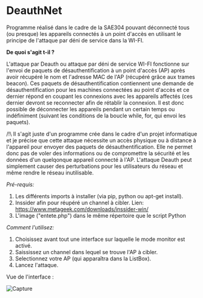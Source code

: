 # DeauthNet
Programme réalisé dans le cadre de la SAE304 pouvant déconnecté tous (ou presque) les appareils connectés à un point d'accès en utilisant le principe de l'attaque par déni de service dans la WI-FI.

**De quoi s'agit t-il ?**

L'attaque par Deauth ou attaque par déni de service WI-FI fonctionne sur l'envoi de paquets de désauthentification à un point d'accès (AP) après avoir récupéré le nom et l'adresse MAC de l'AP (récupéré grâce aux trames beacon). Ces paquets de désauthentification contiennent une demande de désauthentification pour les machines connectées au point d'accès et ce dernier répond en coupant les connexions avec les appareils affectés (ces dernier devront se reconnecter afin de rétablir la connexion. Il est donc possible de déconnecter les appareils pendant un certain temps ou indéfiniment (suivant les conditions de la boucle while, for, qui envoi les paquets). 

/!\ Il s'agit juste d'un programme crée dans le cadre d'un projet informatique et je précise que cette attaque nécessite un accès physique ou à distance à l'appareil pour envoyer des paquets de désauthentification. Elle ne permet donc pas de voler des informations ou de compromettre la sécurité et les données d'un quelqonque appareil connecté à l'AP. L'attaque Deauth peut simplement causer des perturbations pour les utilisateurs du réseau et même rendre le réseau inutilisable.

*Pré-requis:* 

1. Les différents imports à installer (via pip, python ou apt-get install). 
2. Inssider afin pour réupéré un channel à cibler. Lien: https://www.metageek.com/downloads/inssider-win/
3. L'image ("entete.php") dans le même répertoire que le script Python

*Comment l'utilisez:*

1. Choisissez avant tout une interface sur laquelle le mode monitor est activé. 
2. Saississez un channel dans lequel se trouve l'AP à cibler. 
3. Selectionnez votre AP (qui apparaîtra dans la ListBox). 
4. Lancez l'attaque. 

Vue de l'interface : 

![Capture](https://user-images.githubusercontent.com/89702597/215350488-c7d27fa7-a068-4ae3-85e9-6169eb7f8d2a.PNG)

